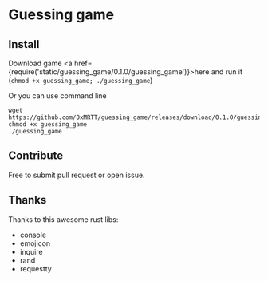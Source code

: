 # Guessing game

<script id="asciicast-501023" src="https://asciinema.org/a/501023.js" async></script>
## Install

Download game <a href={require('static/guessing_game/0.1.0/guessing_game')}>here</a> and run it (`chmod +x guessing_game; ./guessing_game`)

Or you can use command line
```
wget https://github.com/0xMRTT/guessing_game/releases/download/0.1.0/guessing_game  
chmod +x guessing_game
./guessing_game
```

## Contribute

Free to submit pull request or open issue.

## Thanks

Thanks to this awesome rust libs:
* console 
* emojicon 
* inquire 
* rand 
* requestty 